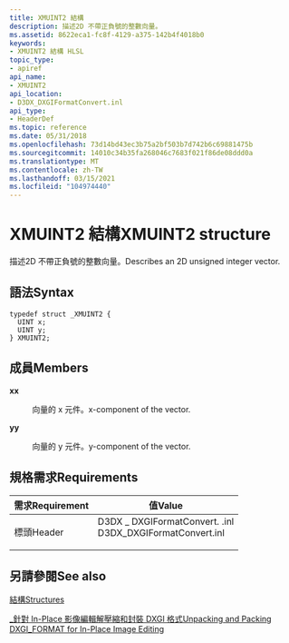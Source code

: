```yaml
---
title: XMUINT2 結構
description: 描述2D 不帶正負號的整數向量。
ms.assetid: 8622eca1-fc8f-4129-a375-142b4f4018b0
keywords:
- XMUINT2 結構 HLSL
topic_type:
- apiref
api_name:
- XMUINT2
api_location:
- D3DX_DXGIFormatConvert.inl
api_type:
- HeaderDef
ms.topic: reference
ms.date: 05/31/2018
ms.openlocfilehash: 73d14bd43ec3b75a2bf503b7d742b6c69881475b
ms.sourcegitcommit: 14010c34b35fa268046c7683f021f86de08ddd0a
ms.translationtype: MT
ms.contentlocale: zh-TW
ms.lasthandoff: 03/15/2021
ms.locfileid: "104974440"
---
```

# <a name="xmuint2-structure"></a><span data-ttu-id="b964e-104">XMUINT2 結構</span><span class="sxs-lookup"><span data-stu-id="b964e-104">XMUINT2 structure</span></span>

<span data-ttu-id="b964e-105">描述2D 不帶正負號的整數向量。</span><span class="sxs-lookup"><span data-stu-id="b964e-105">Describes an 2D unsigned integer vector.</span></span>

## <a name="syntax"></a><span data-ttu-id="b964e-106">語法</span><span class="sxs-lookup"><span data-stu-id="b964e-106">Syntax</span></span>


``` syntax
typedef struct _XMUINT2 {
  UINT x;
  UINT y;
} XMUINT2;
```



## <a name="members"></a><span data-ttu-id="b964e-107">成員</span><span class="sxs-lookup"><span data-stu-id="b964e-107">Members</span></span>

<dl> <dt>

<span data-ttu-id="b964e-108">**x**</span><span class="sxs-lookup"><span data-stu-id="b964e-108">**x**</span></span>
</dt> <dd>

<span data-ttu-id="b964e-109">向量的 x 元件。</span><span class="sxs-lookup"><span data-stu-id="b964e-109">x-component of the vector.</span></span>

</dd> <dt>

<span data-ttu-id="b964e-110">**y**</span><span class="sxs-lookup"><span data-stu-id="b964e-110">**y**</span></span>
</dt> <dd>

<span data-ttu-id="b964e-111">向量的 y 元件。</span><span class="sxs-lookup"><span data-stu-id="b964e-111">y-component of the vector.</span></span>

</dd> </dl>

## <a name="requirements"></a><span data-ttu-id="b964e-112">規格需求</span><span class="sxs-lookup"><span data-stu-id="b964e-112">Requirements</span></span>



| <span data-ttu-id="b964e-113">需求</span><span class="sxs-lookup"><span data-stu-id="b964e-113">Requirement</span></span> | <span data-ttu-id="b964e-114">值</span><span class="sxs-lookup"><span data-stu-id="b964e-114">Value</span></span> |
|-------------------|--------------------------------------------------------------------------------------------------------|
| <span data-ttu-id="b964e-115">標頭</span><span class="sxs-lookup"><span data-stu-id="b964e-115">Header</span></span><br/> | <dl> <span data-ttu-id="b964e-116"><dt>D3DX \_ DXGIFormatConvert. .inl</dt></span><span class="sxs-lookup"><span data-stu-id="b964e-116"><dt>D3DX\_DXGIFormatConvert.inl</dt></span></span> </dl> |



## <a name="see-also"></a><span data-ttu-id="b964e-117">另請參閱</span><span class="sxs-lookup"><span data-stu-id="b964e-117">See also</span></span>

<dl> <dt>

[<span data-ttu-id="b964e-118">結構</span><span class="sxs-lookup"><span data-stu-id="b964e-118">Structures</span></span>](format-conversion-structures.md)
</dt> <dt>

[<span data-ttu-id="b964e-119">\_針對 In-Place 影像編輯解壓縮和封裝 DXGI 格式</span><span class="sxs-lookup"><span data-stu-id="b964e-119">Unpacking and Packing DXGI\_FORMAT for In-Place Image Editing</span></span>](dx-graphics-hlsl-unpacking-packing-dxgi-format.md)
</dt> </dl>

 

 





